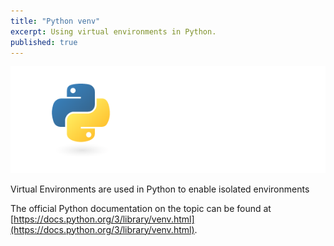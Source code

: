 ```yaml
---
title: "Python venv"
excerpt: Using virtual environments in Python.
published: true
---
```


!["Python Virtual Environments (venv)"](/images/python-logo-for-blog.png)

Virtual Environments are used in Python to enable isolated environments 

The official Python documentation on the topic can be found at [https://docs.python.org/3/library/venv.html](https://docs.python.org/3/library/venv.html).



